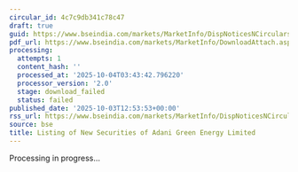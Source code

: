 ```yaml
---
circular_id: 4c7c9db341c78c47
draft: true
guid: https://www.bseindia.com/markets/MarketInfo/DispNoticesNCirculars.aspx?Noticeid={BAD2532B-191A-4E5A-AF12-CA4D94C7A41D}&noticeno=20251003-37&dt=10/03/2025&icount=37&totcount=73&flag=0
pdf_url: https://www.bseindia.com/markets/MarketInfo/DownloadAttach.aspx?id=20251003-37&attachedId=
processing:
  attempts: 1
  content_hash: ''
  processed_at: '2025-10-04T03:43:42.796220'
  processor_version: '2.0'
  stage: download_failed
  status: failed
published_date: '2025-10-03T12:53:53+00:00'
rss_url: https://www.bseindia.com/markets/MarketInfo/DispNoticesNCirculars.aspx?Noticeid={BAD2532B-191A-4E5A-AF12-CA4D94C7A41D}&noticeno=20251003-37&dt=10/03/2025&icount=37&totcount=73&flag=0
source: bse
title: Listing of New Securities of Adani Green Energy Limited
---
```


Processing in progress...